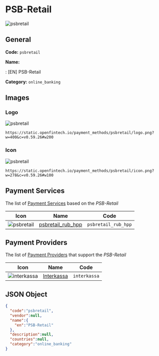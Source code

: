 
# PSB-Retail 
![psbretail](https://static.openfintech.io/payment_methods/psbretail/logo.png?w=400&c=v0.59.26#w200)  

## General 
**Code:** `psbretail` 
 
**Name:** 
 
:	[EN] PSB-Retail 
 
**Category:** `online_banking` 
 

## Images 

### Logo 
![psbretail](https://static.openfintech.io/payment_methods/psbretail/logo.png?w=400&c=v0.59.26#w200)  

```
https://static.openfintech.io/payment_methods/psbretail/logo.png?w=400&c=v0.59.26#w200
```  

### Icon 
![psbretail](https://static.openfintech.io/payment_methods/psbretail/icon.png?w=278&c=v0.59.26#w100)  

```
https://static.openfintech.io/payment_methods/psbretail/icon.png?w=278&c=v0.59.26#w100
```  

## Payment Services 
 
The list of [Payment Services](/payment-services/) based on the _PSB-Retail_ 

|Icon|Name|Code| 
|:---:|:---:|:---:| 
|![psbretail](https://static.openfintech.io/payment_methods/psbretail/icon.png?w=278&c=v0.59.26#w100) |[psbretail_rub_hpp](/payment-services/psbretail_rub_hpp/)|`psbretail_rub_hpp`| 
 

## Payment Providers 
 
The list of [Payment Providers](/payment-providers/) that support the _PSB-Retail_ 

|Icon|Name|Code| 
|:---:|:---:|:---:| 
|![interkassa](https://static.openfintech.io/payment_providers/interkassa/icon.svg?w=278&c=v0.59.26#w100) |[Interkassa](/payment-providers/interkassa/)|`interkassa`| 
 

## JSON Object 

```json
{
  "code":"psbretail",
  "vendor":null,
  "name":{
    "en":"PSB-Retail"
  },
  "description":null,
  "countries":null,
  "category":"online_banking"
}
```  
